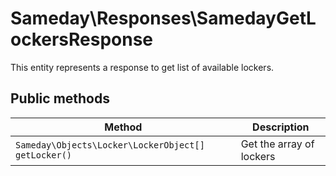 # Sameday\Responses\SamedayGetLockersResponse

This entity represents a response to get list of available lockers.

## Public methods

| Method | Description |
| ------------- | ------------- |
| `Sameday\Objects\Locker\LockerObject[] getLocker()` | Get the array of lockers |
